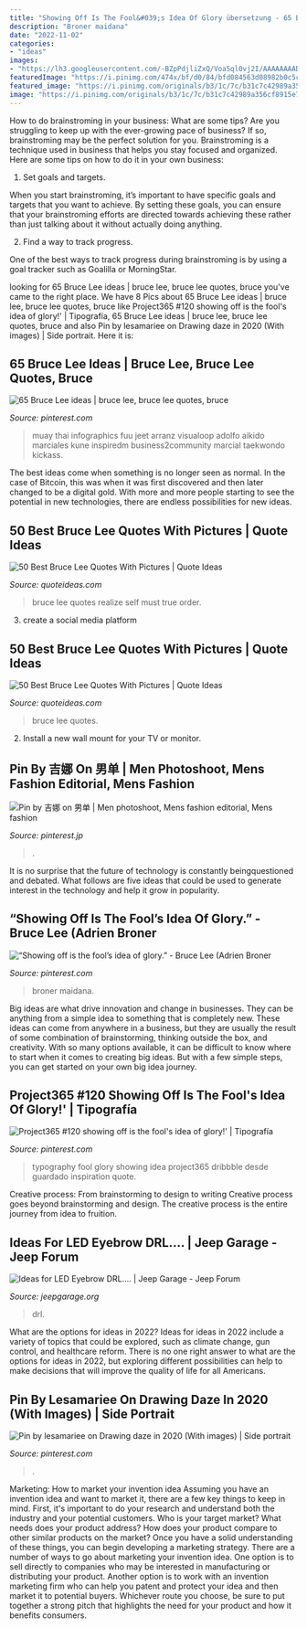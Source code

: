 ```yaml
---
title: "Showing Off Is The Fool&#039;s Idea Of Glory übersetzung - 65 Bruce Lee Ideas"
description: "Broner maidana"
date: "2022-11-02"
categories:
- "ideas"
images:
- "https://lh3.googleusercontent.com/-BZpPdjliZxQ/Voa5ql0vj2I/AAAAAAAADwI/4tgARNH01U4/s480-Ic42/Best%252520bruce%252520lee%252520quotes%252520pics%252520images%252520%25252836%252529.jpg"
featuredImage: "https://i.pinimg.com/474x/bf/d0/84/bfd084563d08982b0c5cd09494af9e17.jpg"
featured_image: "https://i.pinimg.com/originals/b3/1c/7c/b31c7c42989a356cf8915e7f118ee074.jpg"
image: "https://i.pinimg.com/originals/b3/1c/7c/b31c7c42989a356cf8915e7f118ee074.jpg"
---
```



How to do brainstroming in your business: What are some tips?
Are you struggling to keep up with the ever-growing pace of business? If so, brainstroming may be the perfect solution for you. Brainstroming is a technique used in business that helps you stay focused and organized. Here are some tips on how to do it in your own business: 
1. Set goals and targets.

When you start brainstroming, it’s important to have specific goals and targets that you want to achieve. By setting these goals, you can ensure that your brainstroming efforts are directed towards achieving these rather than just talking about it without actually doing anything. 

2. Find a way to track progress.

One of the best ways to track progress during brainstroming is by using a goal tracker such as Goalilla or MorningStar.

	

		
looking for 65 Bruce Lee ideas | bruce lee, bruce lee quotes, bruce you've came to the right place. We have 8 Pics about 65 Bruce Lee ideas | bruce lee, bruce lee quotes, bruce like Project365 #120 showing off is the fool&#039;s idea of glory!&#039; | Tipografía, 65 Bruce Lee ideas | bruce lee, bruce lee quotes, bruce and also Pin by lesamariee on Drawing daze in 2020 (With images) | Side portrait. Here it is:
		
    
## 65 Bruce Lee Ideas | Bruce Lee, Bruce Lee Quotes, Bruce

<img loading=lazy src="https://i.pinimg.com/474x/cf/66/bd/cf66bd0a15b32e16646d8a56bab83ee2--morning-post-bruce-lee-workout.jpg" onerror="this.onerror=null;this.src='https://tse1.mm.bing.net/th?id=OIP.miPo_mks2xO_JdPdtZlI0wAAAA&amp;pid=15.1';" alt="65 Bruce Lee ideas | bruce lee, bruce lee quotes, bruce">

_Source: pinterest.com_

>muay thai infographics fuu jeet arranz visualoop adolfo aikido marciales kune inspiredm business2community marcial taekwondo kickass. 

	

The best ideas come when something is no longer seen as normal. In the case of Bitcoin, this was when it was first discovered and then later changed to be a digital gold. With more and more people starting to see the potential in new technologies, there are endless possibilities for new ideas.

    
## 50 Best Bruce Lee Quotes With Pictures | Quote Ideas

<img loading=lazy src="https://lh3.googleusercontent.com/-kmneQlk3fYg/Voa5icDlO0I/AAAAAAAADuk/taEUtDi-lic/s512-Ic42/Best%252520bruce%252520lee%252520quotes%252520pics%252520images%252520%25252825%252529.jpg" onerror="this.onerror=null;this.src='https://tse4.mm.bing.net/th?id=OIP.NUmydWxcu9wiDZ2nryUoiAAAAA&amp;pid=15.1';" alt="50 Best Bruce Lee Quotes With Pictures | Quote Ideas">

_Source: quoteideas.com_

>bruce lee quotes realize self must true order. 

	

3. create a social media platform

    
## 50 Best Bruce Lee Quotes With Pictures | Quote Ideas

<img loading=lazy src="https://lh3.googleusercontent.com/-BZpPdjliZxQ/Voa5ql0vj2I/AAAAAAAADwI/4tgARNH01U4/s480-Ic42/Best%252520bruce%252520lee%252520quotes%252520pics%252520images%252520%25252836%252529.jpg" onerror="this.onerror=null;this.src='https://tse4.mm.bing.net/th?id=OIP.WLi4EmaLB5iMwq_SVlu5JAHaLH&amp;pid=15.1';" alt="50 Best Bruce Lee Quotes With Pictures | Quote Ideas">

_Source: quoteideas.com_

>bruce lee quotes. 

	

2. Install a new wall mount for your TV or monitor.

    
## Pin By 吉娜 On 男单 | Men Photoshoot, Mens Fashion Editorial, Mens Fashion

<img loading=lazy src="https://i.pinimg.com/736x/fb/c6/1a/fbc61a514ac867022ba07ea001d4c9e3.jpg" onerror="this.onerror=null;this.src='https://tse4.mm.bing.net/th?id=OIP.5DE0YWIG2HIgcIt6O0PbyAHaKa&amp;pid=15.1';" alt="Pin by 吉娜 on 男单 | Men photoshoot, Mens fashion editorial, Mens fashion">

_Source: pinterest.jp_

>. 

	

It is no surprise that the future of technology is constantly beingquestioned and debated. What follows are five ideas that could be used to generate interest in the technology and help it grow in popularity.

    
## “Showing Off Is The Fool’s Idea Of Glory.” - Bruce Lee (Adrien Broner

<img loading=lazy src="https://i.pinimg.com/474x/bf/d0/84/bfd084563d08982b0c5cd09494af9e17.jpg" onerror="this.onerror=null;this.src='https://tse3.mm.bing.net/th?id=OIP.UMm8ORvZVwSog_0n1gj5mgAAAA&amp;pid=15.1';" alt="“Showing off is the fool’s idea of glory.” - Bruce Lee (Adrien Broner">

_Source: pinterest.com_

>broner maidana. 

	

Big ideas are what drive innovation and change in businesses. They can be anything from a simple idea to something that is completely new. These ideas can come from anywhere in a business, but they are usually the result of some combination of brainstorming, thinking outside the box, and creativity. With so many options available, it can be difficult to know where to start when it comes to creating big ideas. But with a few simple steps, you can get started on your own big idea journey.

    
## Project365 #120 Showing Off Is The Fool&#039;s Idea Of Glory!&#039; | Tipografía

<img loading=lazy src="https://i.pinimg.com/originals/b3/1c/7c/b31c7c42989a356cf8915e7f118ee074.jpg" onerror="this.onerror=null;this.src='https://tse1.mm.bing.net/th?id=OIP.xn8l9z6AQIU-xGPic03xjwAAAA&amp;pid=15.1';" alt="Project365 #120 showing off is the fool&#039;s idea of glory!&#039; | Tipografía">

_Source: pinterest.com_

>typography fool glory showing idea project365 dribbble desde guardado inspiration quote. 

	

Creative process: From brainstorming to design to writing
Creative process goes beyond brainstorming and design. The creative process is the entire journey from idea to fruition.

    
## Ideas For LED Eyebrow DRL.... | Jeep Garage - Jeep Forum

<img loading=lazy src="http://www.oznium.com/product_photos/large/2408.jpg" onerror="this.onerror=null;this.src='https://tse4.mm.bing.net/th?id=OIP.ogdvrurp09R3Rp1XGr-n3QHaFj&amp;pid=15.1';" alt="Ideas for LED Eyebrow DRL.... | Jeep Garage - Jeep Forum">

_Source: jeepgarage.org_

>drl. 

	

What are the options for ideas in 2022?
Ideas for ideas in 2022 include a variety of topics that could be explored, such as climate change, gun control, and healthcare reform. There is no one right answer to what are the options for ideas in 2022, but exploring different possibilities can help to make decisions that will improve the quality of life for all Americans.

    
## Pin By Lesamariee On Drawing Daze In 2020 (With Images) | Side Portrait

<img loading=lazy src="https://i.pinimg.com/474x/56/5b/87/565b87b5571893ee4a137ff5fac32103.jpg" onerror="this.onerror=null;this.src='https://tse2.mm.bing.net/th?id=OIP.UxngL0IYisTnsHGo25HSNgAAAA&amp;pid=15.1';" alt="Pin by lesamariee on Drawing daze in 2020 (With images) | Side portrait">

_Source: pinterest.com_

>. 

	

Marketing: How to market your invention idea
Assuming you have an invention idea and want to market it, there are a few key things to keep in mind. First, it's important to do your research and understand both the industry and your potential customers. Who is your target market? What needs does your product address? How does your product compare to other similar products on the market? Once you have a solid understanding of these things, you can begin developing a marketing strategy.
There are a number of ways to go about marketing your invention idea. One option is to sell directly to companies who may be interested in manufacturing or distributing your product. Another option is to work with an invention marketing firm who can help you patent and protect your idea and then market it to potential buyers. Whichever route you choose, be sure to put together a strong pitch that highlights the need for your product and how it benefits consumers.

